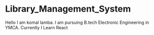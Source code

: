 # Library_Management_System
Hello I am komal lamba. I am pursuing B.tech Electronic Engineering in YMCA. Currently I Learn React
